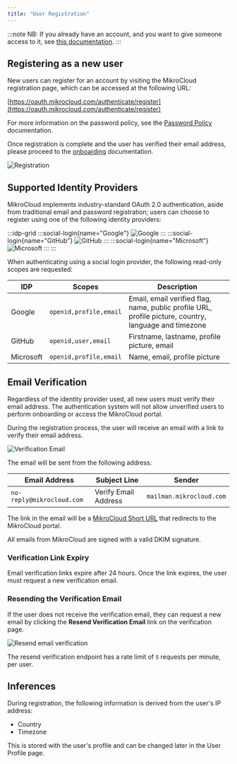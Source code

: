 ```yaml
---
title: "User Registration"
---
```


:::note
NB: If you already have an account, and you want to give someone access to it,
see [this documentation](/documentation/settings/users#granting-someone-access-to-your-mikrocloud-resources).
:::

## Registering as a new user

New users can register for an account by visiting the MikroCloud registration page,
which can be accessed at the following URL:

[https://oauth.mikrocloud.com/authenticate/register](https://oauth.mikrocloud.com/authenticate/register)

For more information on the password policy, see the [Password Policy](/documentation/resources/password-policy)
documentation.

Once registration is complete and the user has verified their email address, please proceed to the
[onboarding](/documentation/getting-started/onboarding) documentation.


![Registration](https://cdn.mkcld.io/c539e31896ea5834750069d1e482859c63ebcde23f33303acf71e8883570f31a.png)  


## Supported Identity Providers

MikroCloud implements industry-standard OAuth 2.0 authentication,
aside from traditional email and password registration; users can choose to register using one of the following identity
providers:

:::idp-grid
:::social-login{name="Google"}
![Google](https://cdn.mkcld.io/8992f04aca459d559706f5c7a6c04cba93878a07a78434bff600c9283efdf56c.png)
:::
:::social-login{name="GitHub"}
![GitHub](https://cdn.mkcld.io/68e42fdf51efe828cb1196eebae181ac963b29151aed4f1786cdf91a5d667f07.png)
:::
:::social-login{name="Microsoft"}
![Microsoft](https://cdn.mkcld.io/7a0a6490c28074a286fa04478d14819dfc05e150b81167481d115b686f09f2c8.png)
:::
:::

When authenticating using a social login provider, the following read-only scopes are requested:

| IDP       | Scopes                 | Description                                                                                           |
|-----------|------------------------|-------------------------------------------------------------------------------------------------------|
| Google    | `openid,profile,email` | Email, email verified flag, name, public profile URL, profile picture, country, language and timezone |
| GitHub    | `openid,user,email`    | Firstname, lastname, profile picture, email                                                           |
| Microsoft | `openid,profile,email` | Name, email, profile picture                                                                          |

## Email Verification

Regardless of the identity provider used, all new users must verify their email address.
The authentication system will not allow unverified users to perform onboarding or access the MikroCloud portal.

During the registration process, the user will receive an email with a link to verify their email address.

![Verification Email](https://cdn.mkcld.io/c164decf12891018bcfc9620ad4467c9a379f2def4edc4de22506afd54e94908.png)

The email will be sent from the following address:

| Email Address             | Subject Line         | Sender                   |
|---------------------------|----------------------|--------------------------|
| `no-reply@mikrocloud.com` | Verify Email Address | `mailman.mikrocloud.com` |

The link in the email will be a [MikroCloud Short URL](/documentation/resources/short-links) that redirects to the
MikroCloud portal.

All emails from MikroCloud are signed with a valid DKIM signature.

### Verification Link Expiry

Email verification links expire after 24 hours. Once the link expires, the user must request a new verification email.

### Resending the Verification Email

If the user does not receive the verification email, they can request a new email by clicking the **Resend Verification
Email** link on the verification page.

![Resend email verification](https://cdn.mkcld.io/06ed0221e95f7570c54e34d7bfbd2877352510dbf7c8ae5ed44fdc8b881082e9.png)

The resend verification endpoint has a rate limit of `5` requests per minute, per user.

## Inferences

During registration, the following information is derived from the user's IP address:

* Country
* Timezone

This is stored with the user's profile and can be changed later in the User Profile page.
